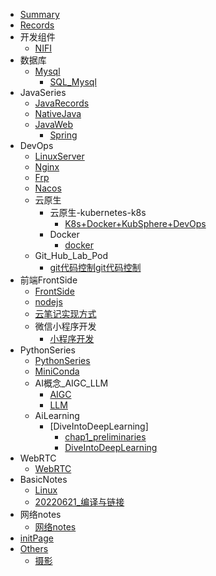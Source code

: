 <!-- docs/_sidebar.md -->
* [Summary](/Summary.md)
* [Records](/Records/)
* 开发组件
  * [NIFI](/大数据开发组件/NIFI.md)
* 数据库
  * [Mysql](/数据库/Mysql/)
    * [SQL_Mysql](/数据库/Mysql/SQL_Mysql.md)
* JavaSeries
  * [JavaRecords](/JavaSeries/Records.md)
  * [NativeJava](/JavaSeries/NativeJava.md)
  * [JavaWeb](/JavaSeries/JavaWeb/)
    * [Spring](/JavaSeries/JavaWeb/Spring相关.md)
* DevOps
  * [LinuxServer](/DevOps/LinuxServer.md)
  * [Nginx](/DevOps/Nginx.md)
  * [Frp](/DevOps/Frp.md)
  * [Nacos](/DevOps/Nacos.md)
  * 云原生
    * 云原生-kubernetes-k8s
      * [K8s+Docker+KubSphere+DevOps](/DevOps/云原生/云原生-kubernetes-k8s/K8s+Docker+KubSphere+DevOps.md)
    * Docker
      * [docker](/DevOps/云原生/Docker/docker.md)
  * Git_Hub_Lab_Pod
    * [git代码控制git代码控制](/DevOps/Git_Hub_Lab_Pod/git代码控制.md)
* 前端FrontSide
  * [FrontSide](/前端FrontSide/FrontSide.md)
  * [nodejs](/前端FrontSide/nodejs.md)
  * [云笔记实现方式](/前端FrontSide/云笔记实现方式)
  * 微信小程序开发
    * [小程序开发](/前端FrontSide/微信小程序开发/小程序开发.md)
* PythonSeries
  * [PythonSeries](/PythonSeries/PythonSeries.md)
  * [MiniConda](/PythonSeries/MiniConda.md)
  * AI概念_AIGC_LLM
    * [AIGC](/PythonSeries/AI概念_AIGC_LLM/AIGC.md)
    * [LLM](/PythonSeries/AI概念_AIGC_LLM/LLM.md)
  * AiLearning
    * [DiveIntoDeepLearning]
      * [chap1_preliminaries](/PythonSeries/AiLearning/DiveIntoDeepLearning/chap1_preliminaries.md)
      * [DiveIntoDeepLearning](/PythonSeries/AiLearning/DiveIntoDeepLearning/DiveIntoDeepLearning.md)
* WebRTC
  * [WebRTC](/WebRTC/WebRTC.md)
* BasicNotes
  * [Linux](/BasicNotes/Linux.md)
  * [20220621_编译与链接](/BasicNotes/编译与链接/20220621_编译与链接.md)
* 网络notes
  * [网络notes](/网络notes/网络notes.md)
* [initPage](/initPage.md)
* [Others](/Others.md)
  * [摄影](/摄影/record.md)